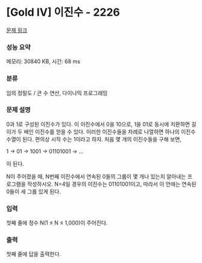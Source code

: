# [Gold IV] 이진수 - 2226 

[문제 링크](https://www.acmicpc.net/problem/2226) 

### 성능 요약

메모리: 30840 KB, 시간: 68 ms

### 분류

임의 정밀도 / 큰 수 연산, 다이나믹 프로그래밍

### 문제 설명

<p>0과 1로 구성된 이진수가 있다. 이 이진수에서 0을 10으로, 1을 01로 동시에 치환하면 길이가 두 배인 이진수를 얻을 수 있다. 이러한 이진수들을 차례로 나열하면 하나의 이진수 수열이 된다. 편의상 시작 수는 1이라고 하자. 처음 몇 개의 이진수들을 구해 보면,</p>

<p>1 → 01 → 1001 → 01101001 → …</p>

<p>이 된다.</p>

<p>N이 주어졌을 때, N번째 이진수에서 연속된 0들의 그룹이 몇 개나 있는지 알아내는 프로그램을 작성하시오. N=4일 경우의 이진수는 01101001이고, 따라서 이 안에는 연속된 0들이 세 그룹 있게 된다.</p>

### 입력 

 <p>첫째 줄에 정수 N(1 ≤ N ≤ 1,000)이 주어진다.</p>

### 출력 

 <p>첫째 줄에 답을 출력한다.</p>

